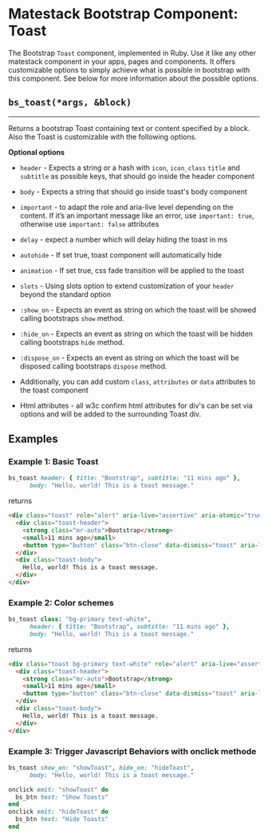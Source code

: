 # Matestack Bootstrap Component: Toast

The Bootstrap `Toast` component, implemented in Ruby. Use it like any other matestack component in your apps, pages and components. It offers customizable options to simply achieve what is possible in bootstrap with this component. See below for more information about the possible options.

## `bs_toast(*args, &block)`
----

Returns a bootstrap Toast containing text or content specified by a block. Also the Toast is customizable with the following options.

**Optional options**

* `header` - Expects a string or a hash with `icon`, `icon_class` `title` and `subtitle` as possible keys, that should go inside the header component

* `body` - Expects a string that should go inside toast's body component

* `important` - to adapt the role and aria-live level depending on the content. If it’s an important message like an error, use `important: true`, otherwise use `important: false` attributes

* `delay` - expect a number which will delay hiding the toast in ms

* `autohide` - If set true, toast component will automatically hide

* `animation` - If set true, css fade transition will be applied to the toast

* `slots` - Using slots option to extend customization of your `header` beyond the standard option

* `:show_on` - Expects an event as string on which the toast will be showed calling bootstraps `show` method.

* `:hide_on` - Expects an event as string on which the toast will be hidden calling bootstraps `hide` method.

* `:dispose_on` - Expects an event as string on which the toast will be disposed calling bootstraps `dispose` method.

* Additionally, you can add custom `class`, `attributes` or `data` attributes to the toast component

* Html attributes - all w3c confirm html attributes for div's can be set via options and will be added to the surrounding Toast div.

## Examples

### Example 1: Basic Toast

```ruby
bs_toast header: { title: "Bootstrap", subtitle: "11 mins ago" },
      body: "Hello, world! This is a toast message."
```

returns

```html
<div class="toast" role="alert" aria-live="assertive" aria-atomic="true">
  <div class="toast-header">
    <strong class="mr-auto">Bootstrap</strong>
    <small>11 mins ago</small>
    <button type="button" class="btn-close" data-dismiss="toast" aria-label="Close"></button>
  </div>
  <div class="toast-body">
    Hello, world! This is a toast message.
  </div>
</div>
```

### Example 2: Color schemes

```ruby
bs_toast class: "bg-primary text-white",
      header: { title: "Bootstrap", subtitle: "11 mins ago" },
      body: "Hello, world! This is a toast message."
```

returns

```html
<div class="toast bg-primary text-white" role="alert" aria-live="assertive" aria-atomic="true">
  <div class="toast-header">
    <strong class="mr-auto">Bootstrap</strong>
    <small>11 mins ago</small>
    <button type="button" class="btn-close" data-dismiss="toast" aria-label="Close"></button>
  </div>
  <div class="toast-body">
    Hello, world! This is a toast message.
  </div>
</div>
```

### Example 3: Trigger Javascript Behaviors with onclick methode

```ruby
bs_toast show_on: "showToast", hide_on: "hideToast",
      body: "Hello, world! This is a toast message."

onclick emit: "showToast" do
  bs_btn text: "Show Toasts"
end
onclick emit: "hideToast" do
  bs_btn text: "Hide Toasts"
end
```
